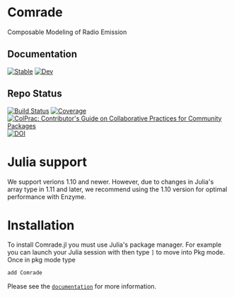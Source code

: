 # Comrade
Composable Modeling of Radio Emission

## Documentation
[![Stable](https://img.shields.io/badge/docs-stable-blue.svg)](https://ptiede.github.io/Comrade.jl/v0.11.8/)
[![Dev](https://img.shields.io/badge/docs-dev-blue.svg)](https://ptiede.github.io/Comrade.jl/dev/)
## Repo Status
[![Build Status](https://github.com/ptiede/Comrade.jl/actions/workflows/ci.yml/badge.svg)](https://github.com/ptiede/Comrade.jl/actions/)
[![Coverage](https://codecov.io/gh/ptiede/Comrade.jl/branch/main/graph/badge.svg)](https://codecov.io/gh/ptiede/Comrade.jl)
[![ColPrac: Contributor's Guide on Collaborative Practices for Community Packages](https://img.shields.io/badge/ColPrac-Contributor's%20Guide-blueviolet)](https://github.com/SciML/ColPrac)
[![DOI](https://joss.theoj.org/papers/10.21105/joss.04457/status.svg)](https://doi.org/10.21105/joss.04457)


# Julia support

We support verions 1.10 and newer. However, due to changes in Julia's array type in 1.11 and later, we recommend using the 1.10 version
for optimal performance with Enzyme.

# Installation
To install Comrade.jl you must use Julia's package manager. For example you can launch your Julia session with then type `]` to move into Pkg mode. Once in pkg mode type
```julia
add Comrade
```

Please see the [`documentation`](https://ptiede.github.io/Comrade.jl/stable/) for more information.

